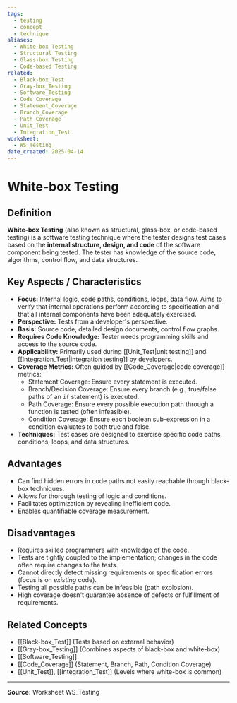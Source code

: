 ```yaml
---
tags:
  - testing
  - concept
  - technique
aliases:
  - White-box Testing
  - Structural Testing
  - Glass-box Testing
  - Code-based Testing
related:
  - Black-box_Test
  - Gray-box_Testing
  - Software_Testing
  - Code_Coverage
  - Statement_Coverage
  - Branch_Coverage
  - Path_Coverage
  - Unit_Test
  - Integration_Test
worksheet:
  - WS_Testing
date_created: 2025-04-14
---
```

# White-box Testing

## Definition

**White-box Testing** (also known as structural, glass-box, or code-based testing) is a software testing technique where the tester designs test cases based on the **internal structure, design, and code** of the software component being tested. The tester has knowledge of the source code, algorithms, control flow, and data structures.

## Key Aspects / Characteristics

- **Focus:** Internal logic, code paths, conditions, loops, data flow. Aims to verify that internal operations perform according to specification and that all internal components have been adequately exercised.
- **Perspective:** Tests from a developer's perspective.
- **Basis:** Source code, detailed design documents, control flow graphs.
- **Requires Code Knowledge:** Tester needs programming skills and access to the source code.
- **Applicability:** Primarily used during [[Unit_Test|unit testing]] and [[Integration_Test|integration testing]] by developers.
- **Coverage Metrics:** Often guided by [[Code_Coverage|code coverage]] metrics:
    - Statement Coverage: Ensure every statement is executed.
    - Branch/Decision Coverage: Ensure every branch (e.g., true/false paths of an `if` statement) is executed.
    - Path Coverage: Ensure every possible execution path through a function is tested (often infeasible).
    - Condition Coverage: Ensure each boolean sub-expression in a condition evaluates to both true and false.
- **Techniques:** Test cases are designed to exercise specific code paths, conditions, loops, and data structures.

## Advantages

- Can find hidden errors in code paths not easily reachable through black-box techniques.
- Allows for thorough testing of logic and conditions.
- Facilitates optimization by revealing inefficient code.
- Enables quantifiable coverage measurement.

## Disadvantages

- Requires skilled programmers with knowledge of the code.
- Tests are tightly coupled to the implementation; changes in the code often require changes to the tests.
- Cannot directly detect missing requirements or specification errors (focus is on *existing* code).
- Testing all possible paths can be infeasible (path explosion).
- High coverage doesn't guarantee absence of defects or fulfillment of requirements.

## Related Concepts
- [[Black-box_Test]] (Tests based on external behavior)
- [[Gray-box_Testing]] (Combines aspects of black-box and white-box)
- [[Software_Testing]]
- [[Code_Coverage]] (Statement, Branch, Path, Condition Coverage)
- [[Unit_Test]], [[Integration_Test]] (Levels where white-box is common)

---
**Source:** Worksheet WS_Testing